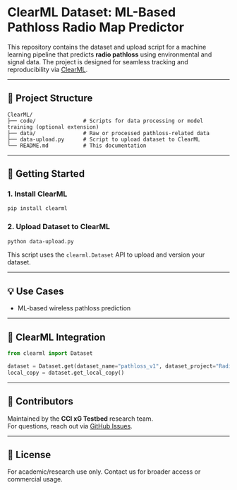 # ClearML Dataset: ML-Based Pathloss Radio Map Predictor

This repository contains the dataset and upload script for a machine learning pipeline that predicts **radio pathloss** using environmental and signal data. The project is designed for seamless tracking and reproducibility via [ClearML](https://clear.ml/).

---

## 📁 Project Structure

```
ClearML/
├── code/               # Scripts for data processing or model training (optional extension)
├── data/               # Raw or processed pathloss-related data
├── data-upload.py      # Script to upload dataset to ClearML
└── README.md           # This documentation
```

---

## 🚀 Getting Started

### 1. Install ClearML
```bash
pip install clearml
```

### 2. Upload Dataset to ClearML
```bash
python data-upload.py
```

This script uses the `clearml.Dataset` API to upload and version your dataset.

---

## 💡 Use Cases

- ML-based wireless pathloss prediction
  
---

## 🔗 ClearML Integration

```python
from clearml import Dataset

dataset = Dataset.get(dataset_name="pathloss_v1", dataset_project="RadioMap/Pathloss")
local_copy = dataset.get_local_copy()
```

---

## 👥 Contributors

Maintained by the **CCI xG Testbed** research team.  
For questions, reach out via [GitHub Issues](https://github.com/CCI-xGTestbed/).

---

## 📜 License

For academic/research use only. Contact us for broader access or commercial usage.
